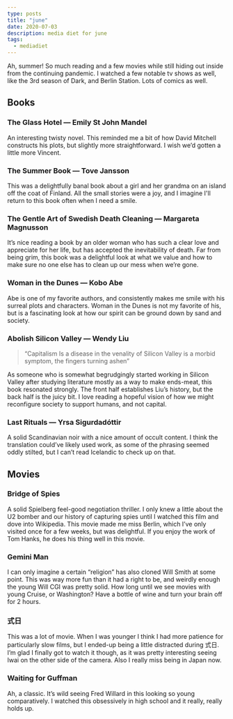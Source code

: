 ```yaml
---
type: posts
title: "june"
date: 2020-07-03
description: media diet for june
tags:
  - mediadiet
---
```


Ah, summer! So much reading and a few movies while still hiding out inside from the continuing pandemic. I watched a few notable tv shows as well, like the 3rd season of Dark, and Berlin Station. Lots of comics as well.

<!--more-->

## Books

### The Glass Hotel — Emily St John Mandel

An interesting twisty novel. This reminded me a bit of how David Mitchell constructs his plots, but slightly more straightforward. I wish we’d gotten a little more Vincent.

### The Summer Book — Tove Jansson

This was a delightfully banal book about a girl and her grandma on an island off the coat of Finland. All the small stories were a joy, and I imagine I'll return to this book often when I need a smile.

### The Gentle Art of Swedish Death Cleaning — Margareta Magnusson

It’s nice reading a book by an older woman who has such a clear love and appreciate for her life, but has accepted the inevitability of death. Far from being grim, this book was a delightful look at what we value and how to make sure no one else has to clean up our mess when we’re gone.

### Woman in the Dunes — Kobo Abe

Abe is one of my favorite authors, and consistently makes me smile with his surreal plots and characters. Woman in the Dunes is not my favorite of his, but is a fascinating look at how our spirit can be ground down by sand and society.

### Abolish Silicon Valley — Wendy Liu

> “Capitalism Is a disease in the venality of Silicon Valley is a morbid symptom, the fingers turning ashen”

As someone who is somewhat begrudgingly started working in Silicon Valley after studying literature mostly as a way to make ends-meat, this book resonated strongly. The front half establishes Liu’s history, but the back half is the juicy bit. I love reading a hopeful vision of how we might reconfigure society to support humans, and not capital.

### Last Rituals — Yrsa Sigurdadóttir

A solid Scandinavian noir with a nice amount of occult content. I think the translation could’ve likely used work, as some of the phrasing seemed oddly stilted, but I can’t read Icelandic to check up on that.

## Movies

### Bridge of Spies

A solid Spielberg feel-good negotiation thriller. I only knew a little about the U2 bomber and our history of capturing spies until I watched this film and dove into Wikipedia. This movie made me miss Berlin, which I’ve only visited once for a few weeks, but was delightful. If you enjoy the work of Tom Hanks, he does his thing well in this movie.

### Gemini Man

I can only imagine a certain “religion” has also cloned Will Smith at some point. This was way more fun than it had a right to be, and weirdly enough the young Will CGI was pretty solid. How long until we see movies with young Cruise, or Washington? Have a bottle of wine and turn your brain off for 2 hours.

### ‌式日

This was a lot of movie. When I was younger I think I had more patience for particularly slow films, but I ended-up being a little distracted during 式日. I’m glad I finally got to watch it though, as it was pretty interesting seeing Iwai on the other side of the camera. Also I really miss being in Japan now.

### Waiting for Guffman

Ah, a classic. It’s wild seeing Fred Willard in this looking so young comparatively. I watched this obsessively in high school and it really, really holds up.
